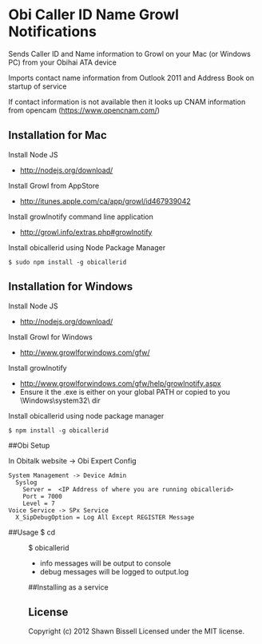 # Obi Caller ID Name Growl Notifications
Sends Caller ID and Name information to Growl on your Mac (or Windows PC) from your Obihai ATA device

Imports contact name information from Outlook 2011 and Address Book on startup of service

If contact information is not available then it looks up CNAM information from opencam (https://www.opencnam.com/)

## Installation for Mac
Install Node JS
 * http://nodejs.org/download/

Install Growl from AppStore
 * http://itunes.apple.com/ca/app/growl/id467939042

Install growlnotify command line application
 * http://growl.info/extras.php#growlnotify

Install obicallerid using Node Package Manager

    $ sudo npm install -g obicallerid

## Installation for Windows
Install Node JS
 * http://nodejs.org/download/

Install Growl for Windows
 * http://www.growlforwindows.com/gfw/

Install growlnotify
 * http://www.growlforwindows.com/gfw/help/growlnotify.aspx
 * Ensure it the .exe is either on your global PATH or copied to you \Windows\system32\ dir

Install obicallerid using node package manager

    $ npm install -g obicallerid

##Obi Setup

In Obitalk website -> Obi Expert Config

    System Management -> Device Admin
      Syslog
        Server =  <IP Address of where you are running obicallerid>
        Port = 7000
        Level = 7
    Voice Service -> SPx Service
      X_SipDebugOption = Log All Except REGISTER Message

##Usage
    $ cd <dir of your choice>
    $ obicallerid

 * info messages will be output to console
 * debug messages will be logged to output.log

##Installing as a service

## License
Copyright (c) 2012 Shawn Bissell
Licensed under the MIT license.